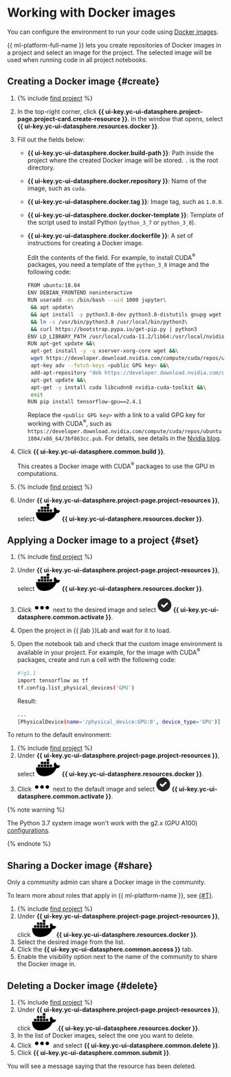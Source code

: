 # Working with Docker images

You can configure the environment to run your code using [Docker images](../concepts/docker.md).

{{ ml-platform-full-name }} lets you create repositories of Docker images in a project and select an image for the project. The selected image will be used when running code in all project notebooks.

## Creating a Docker image {#create}

1. {% include [find project](../../_includes/datasphere/ui-find-project.md) %}
1. In the top-right corner, click **{{ ui-key.yc-ui-datasphere.project-page.project-card.create-resource }}**. In the window that opens, select **{{ ui-key.yc-ui-datasphere.resources.docker }}**.
1. Fill out the fields below:
   * **{{ ui-key.yc-ui-datasphere.docker.build-path }}**: Path inside the project where the created Docker image will be stored. `.` is the root directory.
   * **{{ ui-key.yc-ui-datasphere.docker.repository }}**: Name of the image, such as `cuda`.
   * **{{ ui-key.yc-ui-datasphere.docker.tag }}**: Image tag, such as `1.0.0`.
   * **{{ ui-key.yc-ui-datasphere.docker.docker-template }}**: Template of the script used to install Python (`python_3_7` or `python_3_8`).
   * **{{ ui-key.yc-ui-datasphere.docker.dockerfile }}**: A set of instructions for creating a Docker image.

      Edit the contents of the field. For example, to install CUDA<sup>®</sup> packages, you need a template of the `python_3_8` image and the following code:

      ```bash
      FROM ubuntu:18.04
      ENV DEBIAN_FRONTEND noninteractive
      RUN useradd -ms /bin/bash --uid 1000 jupyter\
       && apt update\
       && apt install -y python3.8-dev python3.8-distutils gnupg wget software-properties-common curl\
       && ln -s /usr/bin/python3.8 /usr/local/bin/python3\
       && curl https://bootstrap.pypa.io/get-pip.py | python3
      ENV LD_LIBRARY_PATH /usr/local/cuda-11.2/lib64:/usr/local/nvidia/lib:/usr/local/nvidia/lib64:/usr/local/cuda/lib64:/usr/local/cuda/extras/CUPTI/lib64
      RUN apt-get update &&\
       apt-get install -y -q xserver-xorg-core wget &&\
       wget https://developer.download.nvidia.com/compute/cuda/repos/ubuntu1804/x86_64/cuda-ubuntu1804.pin -O /etc/apt/preferences.d/cuda-repository-pin-600 &&\
       apt-key adv --fetch-keys <public GPG key> &&\
       add-apt-repository "deb https://developer.download.nvidia.com/compute/cuda/repos/ubuntu1804/x86_64/ /" &&\
       apt-get update &&\
       apt-get -y install cuda libcudnn8 nvidia-cuda-toolkit &&\
       exit
      RUN pip install tensorflow-gpu==2.4.1
      ```

      Replace the `<public GPG key>` with a link to a valid GPG key for working with CUDA<sup>®</sup>, such as `https://developer.download.nvidia.com/compute/cuda/repos/ubuntu1804/x86_64/3bf863cc.pub`. For details, see details in the [Nvidia blog](https://developer.nvidia.com/blog/updating-the-cuda-linux-gpg-repository-key/).

1. Click **{{ ui-key.yc-ui-datasphere.common.build }}**.

   This creates a Docker image with CUDA<sup>®</sup> packages to use the GPU in computations.

1. {% include [find project](../../_includes/datasphere/ui-find-project.md) %}
1. Under **{{ ui-key.yc-ui-datasphere.project-page.project-resources }}**, select ![docker](../../_assets/datasphere/docker.svg) **{{ ui-key.yc-ui-datasphere.resources.docker }}**.

## Applying a Docker image to a project {#set}

1. {% include [find project](../../_includes/datasphere/ui-find-project.md) %}
1. Under **{{ ui-key.yc-ui-datasphere.project-page.project-resources }}**, select ![docker](../../_assets/datasphere/docker.svg) **{{ ui-key.yc-ui-datasphere.resources.docker }}**.
1. Click ![Options](../../_assets/options.svg) next to the desired image and select ![Apply](../../_assets/datasphere/apply.svg) **{{ ui-key.yc-ui-datasphere.common.activate }}**.
1. Open the project in {{ jlab }}Lab and wait for it to load.
1. Open the notebook tab and check that the custom image environment is available in your project. For example, for the image with CUDA<sup>®</sup> packages, create and run a cell with the following code:

   ```bash
   #!g1.1
   import tensorflow as tf
   tf.config.list_physical_devices('GPU')
   ```

   Result:

   ```bash
   ...
   [PhysicalDevice(name='/physical_device:GPU:0', device_type='GPU')]
   ```
To return to the default environment:
1. {% include [find project](../../_includes/datasphere/ui-find-project.md) %}
1. Under **{{ ui-key.yc-ui-datasphere.project-page.project-resources }}**, select ![docker](../../_assets/datasphere/docker.svg) **{{ ui-key.yc-ui-datasphere.resources.docker }}**.
1. Click ![Options](../../_assets/options.svg) next to the default image and select ![Apply](../../_assets/datasphere/apply.svg) **{{ ui-key.yc-ui-datasphere.common.activate }}**.

{% note warning %}

The Python 3.7 system image won't work with the g2.x (GPU A100) [configurations](../../datasphere/concepts/configurations.md).

{% endnote %}

## Sharing a Docker image {#share}

Only a community admin can share a Docker image in the community.

To learn more about roles that apply in {{ ml-platform-name }}, see [{#T}](../../datasphere/security/index.md).

1. {% include [find project](../../_includes/datasphere/ui-find-project.md) %}
1. Under **{{ ui-key.yc-ui-datasphere.project-page.project-resources }}**, click ![docker](../../_assets/datasphere/docker.svg)**{{ ui-key.yc-ui-datasphere.resources.docker }}**.
1. Select the desired image from the list.
1. Click the **{{ ui-key.yc-ui-datasphere.common.access }}** tab.
1. Enable the visibility option next to the name of the community to share the Docker image in.

## Deleting a Docker image {#delete}

1. {% include [find project](../../_includes/datasphere/ui-find-project.md) %}
1. Under **{{ ui-key.yc-ui-datasphere.project-page.project-resources }}**, click ![docker](../../_assets/datasphere/docker.svg).**{{ ui-key.yc-ui-datasphere.resources.docker }}**.
1. In the list of Docker images, select the one you want to delete.
1. Click ![options](../../_assets/options.svg) and select **{{ ui-key.yc-ui-datasphere.common.delete }}**.
1. Click **{{ ui-key.yc-ui-datasphere.common.submit }}**.

You will see a message saying that the resource has been deleted.
